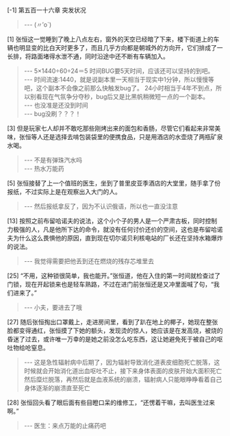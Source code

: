 
[-1] 第五百一十六章 突发状况
>--- (〃′o`)<br>

[1] 张恒这一觉睡到了晚上八点左右，窗外的天空已经暗了下来，楼下街道上的车辆也明显变的比白天时更多了，而且几乎方向都是朝城外的方向开，它们排成了一长排，将路面堵得水泄不通，同时沿途中还不断有车辆加入。
>--- 5×1440÷60÷24＝5
时间BUG要5天时间，应该还可以坚持的到吧。<br>
>--- 时间流速:1440，就是说副本里一天相当于现实中1分钟，所以慢慢等吧，这个副本不会像之前那么快触发bug了。
24小时相当于4年不到点，所以别看现在气氛争分夺秒，bug后又是比黑帆稍微短一点的一个副本。<br>
>--- 也没准是还没到时间<br>
>--- bug没刷？？？！<br>

[3] 但是玩家七人却并不敢吃那些刚烤出来的面包和香肠，尽管它们看起来非常美味，张恒等人还是选择去啃包装袋里的便携食品，只是用酒店的水壶烧了两瓶矿泉水喝。
>--- 不是有弹珠汽水吗<br>
>--- 热水万能药<br>

[5] 张恒接替了上一个值班的医生，坐到了普里皮亚季酒店的大堂里，随手拿了份报纸，不过实际上是在观察出入大门的人。
>--- 然后报纸拿反了，因为不认识俄语，所以也一直没注意<br>

[13] 按照之前布留哈诺夫的说法，这个小个子的男人是一个严肃古板，同时控制力极强的人，凡是他所下达的命令，就没有任何讨价还价的空间，这也是布留哈诺夫为什么这么畏惧他的原因，直到现在切尔诺贝利核电站的厂长还在坚持水箱爆炸的说法。
>--- 我觉得需要把他丢到还在燃烧的残存芯堆里去<br>

[25] “不用，这种锁很简单，我也能开。”张恒道，他在入住的第一时间就检查过了门锁，现在开起锁来也是轻车熟路，不过在进门前张恒还是又冲里面喊了句，“我们进来了。”
>--- 小夫，要进去了哦<br>

[27] 随后张恒掏出口罩戴上，走进房间里，看到了趴在地上的椰子，她现在整张脸都变得通红，张恒摸了下她的额头，发现烫的惊人，她应该是在发高烧，被烧的昏迷了过去，或许唯一万幸的是她之前没怎么吃东西，这让她避免死于被自己的呕吐物给呛窒息。
>--- 这是急性辐射病中后期了，因为辐射导致消化道表皮细胞死亡脱落，这时候就会开始消化道出血呕吐不止，接下来身体表面的皮肤开始大面积死亡然后糜烂脱落，再然后就是血液系统的崩溃，辐射病人只能眼睁睁看着自己身体逐渐的崩溃直至死亡<br>

[28] 张恒回头看了眼后面有些目瞪口呆的维修工，“还愣着干嘛，去叫医生过来啊。”
>--- 医生：来点万能的止痛药吧<br>
